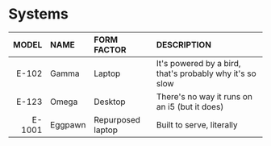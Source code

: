 # Systems

  MODEL | NAME    | FORM FACTOR       | DESCRIPTION
-------:|:--------|:------------------|:---------------------------------------------------------
  E-102 | Gamma   | Laptop            | It's powered by a bird, that's probably why it's so slow
  E-123 | Omega   | Desktop           | There's no way it runs on an i5 (but it does)
 E-1001 | Eggpawn | Repurposed laptop | Built to serve, literally
